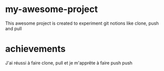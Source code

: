 # my-awesome-project

This awesome project is created to experiment git notions like clone, push and pull

# achievements

J'ai réussi à faire clone, pull et je m'apprête à faire push
push
